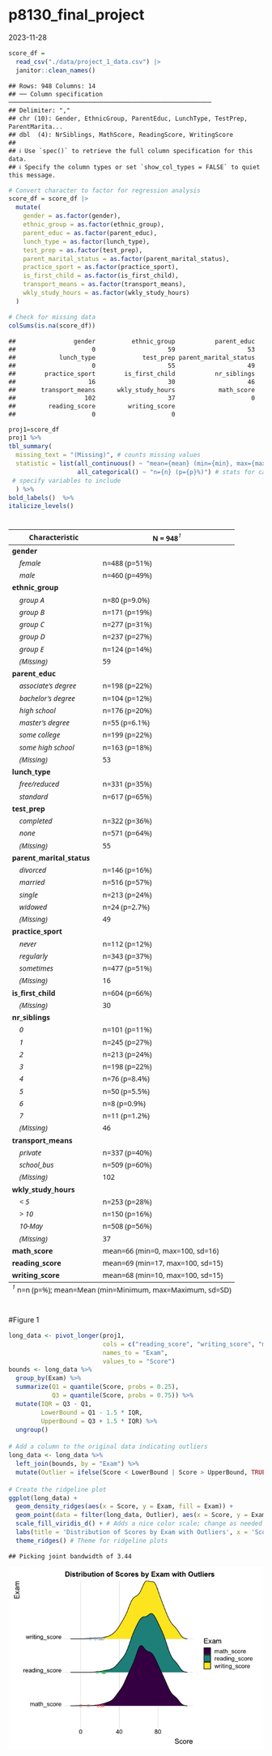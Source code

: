 p8130_final_project
================
2023-11-28

``` r
score_df = 
  read_csv("./data/project_1_data.csv") |>
  janitor::clean_names()
```

    ## Rows: 948 Columns: 14
    ## ── Column specification ────────────────────────────────────────────────────────
    ## Delimiter: ","
    ## chr (10): Gender, EthnicGroup, ParentEduc, LunchType, TestPrep, ParentMarita...
    ## dbl  (4): NrSiblings, MathScore, ReadingScore, WritingScore
    ## 
    ## ℹ Use `spec()` to retrieve the full column specification for this data.
    ## ℹ Specify the column types or set `show_col_types = FALSE` to quiet this message.

``` r
# Convert character to factor for regression analysis
score_df = score_df |>
  mutate(
    gender = as.factor(gender),
    ethnic_group = as.factor(ethnic_group),
    parent_educ = as.factor(parent_educ),
    lunch_type = as.factor(lunch_type),
    test_prep = as.factor(test_prep),
    parent_marital_status = as.factor(parent_marital_status),
    practice_sport = as.factor(practice_sport),
    is_first_child = as.factor(is_first_child),
    transport_means = as.factor(transport_means),
    wkly_study_hours = as.factor(wkly_study_hours)
  )
```

``` r
# Check for missing data
colSums(is.na(score_df))
```

    ##                gender          ethnic_group           parent_educ 
    ##                     0                    59                    53 
    ##            lunch_type             test_prep parent_marital_status 
    ##                     0                    55                    49 
    ##        practice_sport        is_first_child           nr_siblings 
    ##                    16                    30                    46 
    ##       transport_means      wkly_study_hours            math_score 
    ##                   102                    37                     0 
    ##         reading_score         writing_score 
    ##                     0                     0

``` r
proj1=score_df
proj1 %>%
tbl_summary(
  missing_text = "(Missing)", # counts missing values
  statistic = list(all_continuous() ~ "mean={mean} (min={min}, max={max}, sd={sd})",
                   all_categorical() ~ "n={n} (p={p}%)") # stats for categorical
 # specify variables to include
  ) %>%
bold_labels()  %>%
italicize_levels()
```

<div id="aiaoozbpot" style="padding-left:0px;padding-right:0px;padding-top:10px;padding-bottom:10px;overflow-x:auto;overflow-y:auto;width:auto;height:auto;">
<style>#aiaoozbpot table {
  font-family: system-ui, 'Segoe UI', Roboto, Helvetica, Arial, sans-serif, 'Apple Color Emoji', 'Segoe UI Emoji', 'Segoe UI Symbol', 'Noto Color Emoji';
  -webkit-font-smoothing: antialiased;
  -moz-osx-font-smoothing: grayscale;
}
&#10;#aiaoozbpot thead, #aiaoozbpot tbody, #aiaoozbpot tfoot, #aiaoozbpot tr, #aiaoozbpot td, #aiaoozbpot th {
  border-style: none;
}
&#10;#aiaoozbpot p {
  margin: 0;
  padding: 0;
}
&#10;#aiaoozbpot .gt_table {
  display: table;
  border-collapse: collapse;
  line-height: normal;
  margin-left: auto;
  margin-right: auto;
  color: #333333;
  font-size: 16px;
  font-weight: normal;
  font-style: normal;
  background-color: #FFFFFF;
  width: auto;
  border-top-style: solid;
  border-top-width: 2px;
  border-top-color: #A8A8A8;
  border-right-style: none;
  border-right-width: 2px;
  border-right-color: #D3D3D3;
  border-bottom-style: solid;
  border-bottom-width: 2px;
  border-bottom-color: #A8A8A8;
  border-left-style: none;
  border-left-width: 2px;
  border-left-color: #D3D3D3;
}
&#10;#aiaoozbpot .gt_caption {
  padding-top: 4px;
  padding-bottom: 4px;
}
&#10;#aiaoozbpot .gt_title {
  color: #333333;
  font-size: 125%;
  font-weight: initial;
  padding-top: 4px;
  padding-bottom: 4px;
  padding-left: 5px;
  padding-right: 5px;
  border-bottom-color: #FFFFFF;
  border-bottom-width: 0;
}
&#10;#aiaoozbpot .gt_subtitle {
  color: #333333;
  font-size: 85%;
  font-weight: initial;
  padding-top: 3px;
  padding-bottom: 5px;
  padding-left: 5px;
  padding-right: 5px;
  border-top-color: #FFFFFF;
  border-top-width: 0;
}
&#10;#aiaoozbpot .gt_heading {
  background-color: #FFFFFF;
  text-align: center;
  border-bottom-color: #FFFFFF;
  border-left-style: none;
  border-left-width: 1px;
  border-left-color: #D3D3D3;
  border-right-style: none;
  border-right-width: 1px;
  border-right-color: #D3D3D3;
}
&#10;#aiaoozbpot .gt_bottom_border {
  border-bottom-style: solid;
  border-bottom-width: 2px;
  border-bottom-color: #D3D3D3;
}
&#10;#aiaoozbpot .gt_col_headings {
  border-top-style: solid;
  border-top-width: 2px;
  border-top-color: #D3D3D3;
  border-bottom-style: solid;
  border-bottom-width: 2px;
  border-bottom-color: #D3D3D3;
  border-left-style: none;
  border-left-width: 1px;
  border-left-color: #D3D3D3;
  border-right-style: none;
  border-right-width: 1px;
  border-right-color: #D3D3D3;
}
&#10;#aiaoozbpot .gt_col_heading {
  color: #333333;
  background-color: #FFFFFF;
  font-size: 100%;
  font-weight: normal;
  text-transform: inherit;
  border-left-style: none;
  border-left-width: 1px;
  border-left-color: #D3D3D3;
  border-right-style: none;
  border-right-width: 1px;
  border-right-color: #D3D3D3;
  vertical-align: bottom;
  padding-top: 5px;
  padding-bottom: 6px;
  padding-left: 5px;
  padding-right: 5px;
  overflow-x: hidden;
}
&#10;#aiaoozbpot .gt_column_spanner_outer {
  color: #333333;
  background-color: #FFFFFF;
  font-size: 100%;
  font-weight: normal;
  text-transform: inherit;
  padding-top: 0;
  padding-bottom: 0;
  padding-left: 4px;
  padding-right: 4px;
}
&#10;#aiaoozbpot .gt_column_spanner_outer:first-child {
  padding-left: 0;
}
&#10;#aiaoozbpot .gt_column_spanner_outer:last-child {
  padding-right: 0;
}
&#10;#aiaoozbpot .gt_column_spanner {
  border-bottom-style: solid;
  border-bottom-width: 2px;
  border-bottom-color: #D3D3D3;
  vertical-align: bottom;
  padding-top: 5px;
  padding-bottom: 5px;
  overflow-x: hidden;
  display: inline-block;
  width: 100%;
}
&#10;#aiaoozbpot .gt_spanner_row {
  border-bottom-style: hidden;
}
&#10;#aiaoozbpot .gt_group_heading {
  padding-top: 8px;
  padding-bottom: 8px;
  padding-left: 5px;
  padding-right: 5px;
  color: #333333;
  background-color: #FFFFFF;
  font-size: 100%;
  font-weight: initial;
  text-transform: inherit;
  border-top-style: solid;
  border-top-width: 2px;
  border-top-color: #D3D3D3;
  border-bottom-style: solid;
  border-bottom-width: 2px;
  border-bottom-color: #D3D3D3;
  border-left-style: none;
  border-left-width: 1px;
  border-left-color: #D3D3D3;
  border-right-style: none;
  border-right-width: 1px;
  border-right-color: #D3D3D3;
  vertical-align: middle;
  text-align: left;
}
&#10;#aiaoozbpot .gt_empty_group_heading {
  padding: 0.5px;
  color: #333333;
  background-color: #FFFFFF;
  font-size: 100%;
  font-weight: initial;
  border-top-style: solid;
  border-top-width: 2px;
  border-top-color: #D3D3D3;
  border-bottom-style: solid;
  border-bottom-width: 2px;
  border-bottom-color: #D3D3D3;
  vertical-align: middle;
}
&#10;#aiaoozbpot .gt_from_md > :first-child {
  margin-top: 0;
}
&#10;#aiaoozbpot .gt_from_md > :last-child {
  margin-bottom: 0;
}
&#10;#aiaoozbpot .gt_row {
  padding-top: 8px;
  padding-bottom: 8px;
  padding-left: 5px;
  padding-right: 5px;
  margin: 10px;
  border-top-style: solid;
  border-top-width: 1px;
  border-top-color: #D3D3D3;
  border-left-style: none;
  border-left-width: 1px;
  border-left-color: #D3D3D3;
  border-right-style: none;
  border-right-width: 1px;
  border-right-color: #D3D3D3;
  vertical-align: middle;
  overflow-x: hidden;
}
&#10;#aiaoozbpot .gt_stub {
  color: #333333;
  background-color: #FFFFFF;
  font-size: 100%;
  font-weight: initial;
  text-transform: inherit;
  border-right-style: solid;
  border-right-width: 2px;
  border-right-color: #D3D3D3;
  padding-left: 5px;
  padding-right: 5px;
}
&#10;#aiaoozbpot .gt_stub_row_group {
  color: #333333;
  background-color: #FFFFFF;
  font-size: 100%;
  font-weight: initial;
  text-transform: inherit;
  border-right-style: solid;
  border-right-width: 2px;
  border-right-color: #D3D3D3;
  padding-left: 5px;
  padding-right: 5px;
  vertical-align: top;
}
&#10;#aiaoozbpot .gt_row_group_first td {
  border-top-width: 2px;
}
&#10;#aiaoozbpot .gt_row_group_first th {
  border-top-width: 2px;
}
&#10;#aiaoozbpot .gt_summary_row {
  color: #333333;
  background-color: #FFFFFF;
  text-transform: inherit;
  padding-top: 8px;
  padding-bottom: 8px;
  padding-left: 5px;
  padding-right: 5px;
}
&#10;#aiaoozbpot .gt_first_summary_row {
  border-top-style: solid;
  border-top-color: #D3D3D3;
}
&#10;#aiaoozbpot .gt_first_summary_row.thick {
  border-top-width: 2px;
}
&#10;#aiaoozbpot .gt_last_summary_row {
  padding-top: 8px;
  padding-bottom: 8px;
  padding-left: 5px;
  padding-right: 5px;
  border-bottom-style: solid;
  border-bottom-width: 2px;
  border-bottom-color: #D3D3D3;
}
&#10;#aiaoozbpot .gt_grand_summary_row {
  color: #333333;
  background-color: #FFFFFF;
  text-transform: inherit;
  padding-top: 8px;
  padding-bottom: 8px;
  padding-left: 5px;
  padding-right: 5px;
}
&#10;#aiaoozbpot .gt_first_grand_summary_row {
  padding-top: 8px;
  padding-bottom: 8px;
  padding-left: 5px;
  padding-right: 5px;
  border-top-style: double;
  border-top-width: 6px;
  border-top-color: #D3D3D3;
}
&#10;#aiaoozbpot .gt_last_grand_summary_row_top {
  padding-top: 8px;
  padding-bottom: 8px;
  padding-left: 5px;
  padding-right: 5px;
  border-bottom-style: double;
  border-bottom-width: 6px;
  border-bottom-color: #D3D3D3;
}
&#10;#aiaoozbpot .gt_striped {
  background-color: rgba(128, 128, 128, 0.05);
}
&#10;#aiaoozbpot .gt_table_body {
  border-top-style: solid;
  border-top-width: 2px;
  border-top-color: #D3D3D3;
  border-bottom-style: solid;
  border-bottom-width: 2px;
  border-bottom-color: #D3D3D3;
}
&#10;#aiaoozbpot .gt_footnotes {
  color: #333333;
  background-color: #FFFFFF;
  border-bottom-style: none;
  border-bottom-width: 2px;
  border-bottom-color: #D3D3D3;
  border-left-style: none;
  border-left-width: 2px;
  border-left-color: #D3D3D3;
  border-right-style: none;
  border-right-width: 2px;
  border-right-color: #D3D3D3;
}
&#10;#aiaoozbpot .gt_footnote {
  margin: 0px;
  font-size: 90%;
  padding-top: 4px;
  padding-bottom: 4px;
  padding-left: 5px;
  padding-right: 5px;
}
&#10;#aiaoozbpot .gt_sourcenotes {
  color: #333333;
  background-color: #FFFFFF;
  border-bottom-style: none;
  border-bottom-width: 2px;
  border-bottom-color: #D3D3D3;
  border-left-style: none;
  border-left-width: 2px;
  border-left-color: #D3D3D3;
  border-right-style: none;
  border-right-width: 2px;
  border-right-color: #D3D3D3;
}
&#10;#aiaoozbpot .gt_sourcenote {
  font-size: 90%;
  padding-top: 4px;
  padding-bottom: 4px;
  padding-left: 5px;
  padding-right: 5px;
}
&#10;#aiaoozbpot .gt_left {
  text-align: left;
}
&#10;#aiaoozbpot .gt_center {
  text-align: center;
}
&#10;#aiaoozbpot .gt_right {
  text-align: right;
  font-variant-numeric: tabular-nums;
}
&#10;#aiaoozbpot .gt_font_normal {
  font-weight: normal;
}
&#10;#aiaoozbpot .gt_font_bold {
  font-weight: bold;
}
&#10;#aiaoozbpot .gt_font_italic {
  font-style: italic;
}
&#10;#aiaoozbpot .gt_super {
  font-size: 65%;
}
&#10;#aiaoozbpot .gt_footnote_marks {
  font-size: 75%;
  vertical-align: 0.4em;
  position: initial;
}
&#10;#aiaoozbpot .gt_asterisk {
  font-size: 100%;
  vertical-align: 0;
}
&#10;#aiaoozbpot .gt_indent_1 {
  text-indent: 5px;
}
&#10;#aiaoozbpot .gt_indent_2 {
  text-indent: 10px;
}
&#10;#aiaoozbpot .gt_indent_3 {
  text-indent: 15px;
}
&#10;#aiaoozbpot .gt_indent_4 {
  text-indent: 20px;
}
&#10;#aiaoozbpot .gt_indent_5 {
  text-indent: 25px;
}
</style>
<table class="gt_table" data-quarto-disable-processing="false" data-quarto-bootstrap="false">
  <thead>
    &#10;    <tr class="gt_col_headings">
      <th class="gt_col_heading gt_columns_bottom_border gt_left" rowspan="1" colspan="1" scope="col" id="&lt;strong&gt;Characteristic&lt;/strong&gt;"><strong>Characteristic</strong></th>
      <th class="gt_col_heading gt_columns_bottom_border gt_center" rowspan="1" colspan="1" scope="col" id="&lt;strong&gt;N = 948&lt;/strong&gt;&lt;span class=&quot;gt_footnote_marks&quot; style=&quot;white-space:nowrap;font-style:italic;font-weight:normal;&quot;&gt;&lt;sup&gt;1&lt;/sup&gt;&lt;/span&gt;"><strong>N = 948</strong><span class="gt_footnote_marks" style="white-space:nowrap;font-style:italic;font-weight:normal;"><sup>1</sup></span></th>
    </tr>
  </thead>
  <tbody class="gt_table_body">
    <tr><td headers="label" class="gt_row gt_left" style="font-weight: bold;">gender</td>
<td headers="stat_0" class="gt_row gt_center"></td></tr>
    <tr><td headers="label" class="gt_row gt_left" style="font-style: italic;">    female</td>
<td headers="stat_0" class="gt_row gt_center">n=488 (p=51%)</td></tr>
    <tr><td headers="label" class="gt_row gt_left" style="font-style: italic;">    male</td>
<td headers="stat_0" class="gt_row gt_center">n=460 (p=49%)</td></tr>
    <tr><td headers="label" class="gt_row gt_left" style="font-weight: bold;">ethnic_group</td>
<td headers="stat_0" class="gt_row gt_center"></td></tr>
    <tr><td headers="label" class="gt_row gt_left" style="font-style: italic;">    group A</td>
<td headers="stat_0" class="gt_row gt_center">n=80 (p=9.0%)</td></tr>
    <tr><td headers="label" class="gt_row gt_left" style="font-style: italic;">    group B</td>
<td headers="stat_0" class="gt_row gt_center">n=171 (p=19%)</td></tr>
    <tr><td headers="label" class="gt_row gt_left" style="font-style: italic;">    group C</td>
<td headers="stat_0" class="gt_row gt_center">n=277 (p=31%)</td></tr>
    <tr><td headers="label" class="gt_row gt_left" style="font-style: italic;">    group D</td>
<td headers="stat_0" class="gt_row gt_center">n=237 (p=27%)</td></tr>
    <tr><td headers="label" class="gt_row gt_left" style="font-style: italic;">    group E</td>
<td headers="stat_0" class="gt_row gt_center">n=124 (p=14%)</td></tr>
    <tr><td headers="label" class="gt_row gt_left" style="font-style: italic;">    (Missing)</td>
<td headers="stat_0" class="gt_row gt_center">59</td></tr>
    <tr><td headers="label" class="gt_row gt_left" style="font-weight: bold;">parent_educ</td>
<td headers="stat_0" class="gt_row gt_center"></td></tr>
    <tr><td headers="label" class="gt_row gt_left" style="font-style: italic;">    associate's degree</td>
<td headers="stat_0" class="gt_row gt_center">n=198 (p=22%)</td></tr>
    <tr><td headers="label" class="gt_row gt_left" style="font-style: italic;">    bachelor's degree</td>
<td headers="stat_0" class="gt_row gt_center">n=104 (p=12%)</td></tr>
    <tr><td headers="label" class="gt_row gt_left" style="font-style: italic;">    high school</td>
<td headers="stat_0" class="gt_row gt_center">n=176 (p=20%)</td></tr>
    <tr><td headers="label" class="gt_row gt_left" style="font-style: italic;">    master's degree</td>
<td headers="stat_0" class="gt_row gt_center">n=55 (p=6.1%)</td></tr>
    <tr><td headers="label" class="gt_row gt_left" style="font-style: italic;">    some college</td>
<td headers="stat_0" class="gt_row gt_center">n=199 (p=22%)</td></tr>
    <tr><td headers="label" class="gt_row gt_left" style="font-style: italic;">    some high school</td>
<td headers="stat_0" class="gt_row gt_center">n=163 (p=18%)</td></tr>
    <tr><td headers="label" class="gt_row gt_left" style="font-style: italic;">    (Missing)</td>
<td headers="stat_0" class="gt_row gt_center">53</td></tr>
    <tr><td headers="label" class="gt_row gt_left" style="font-weight: bold;">lunch_type</td>
<td headers="stat_0" class="gt_row gt_center"></td></tr>
    <tr><td headers="label" class="gt_row gt_left" style="font-style: italic;">    free/reduced</td>
<td headers="stat_0" class="gt_row gt_center">n=331 (p=35%)</td></tr>
    <tr><td headers="label" class="gt_row gt_left" style="font-style: italic;">    standard</td>
<td headers="stat_0" class="gt_row gt_center">n=617 (p=65%)</td></tr>
    <tr><td headers="label" class="gt_row gt_left" style="font-weight: bold;">test_prep</td>
<td headers="stat_0" class="gt_row gt_center"></td></tr>
    <tr><td headers="label" class="gt_row gt_left" style="font-style: italic;">    completed</td>
<td headers="stat_0" class="gt_row gt_center">n=322 (p=36%)</td></tr>
    <tr><td headers="label" class="gt_row gt_left" style="font-style: italic;">    none</td>
<td headers="stat_0" class="gt_row gt_center">n=571 (p=64%)</td></tr>
    <tr><td headers="label" class="gt_row gt_left" style="font-style: italic;">    (Missing)</td>
<td headers="stat_0" class="gt_row gt_center">55</td></tr>
    <tr><td headers="label" class="gt_row gt_left" style="font-weight: bold;">parent_marital_status</td>
<td headers="stat_0" class="gt_row gt_center"></td></tr>
    <tr><td headers="label" class="gt_row gt_left" style="font-style: italic;">    divorced</td>
<td headers="stat_0" class="gt_row gt_center">n=146 (p=16%)</td></tr>
    <tr><td headers="label" class="gt_row gt_left" style="font-style: italic;">    married</td>
<td headers="stat_0" class="gt_row gt_center">n=516 (p=57%)</td></tr>
    <tr><td headers="label" class="gt_row gt_left" style="font-style: italic;">    single</td>
<td headers="stat_0" class="gt_row gt_center">n=213 (p=24%)</td></tr>
    <tr><td headers="label" class="gt_row gt_left" style="font-style: italic;">    widowed</td>
<td headers="stat_0" class="gt_row gt_center">n=24 (p=2.7%)</td></tr>
    <tr><td headers="label" class="gt_row gt_left" style="font-style: italic;">    (Missing)</td>
<td headers="stat_0" class="gt_row gt_center">49</td></tr>
    <tr><td headers="label" class="gt_row gt_left" style="font-weight: bold;">practice_sport</td>
<td headers="stat_0" class="gt_row gt_center"></td></tr>
    <tr><td headers="label" class="gt_row gt_left" style="font-style: italic;">    never</td>
<td headers="stat_0" class="gt_row gt_center">n=112 (p=12%)</td></tr>
    <tr><td headers="label" class="gt_row gt_left" style="font-style: italic;">    regularly</td>
<td headers="stat_0" class="gt_row gt_center">n=343 (p=37%)</td></tr>
    <tr><td headers="label" class="gt_row gt_left" style="font-style: italic;">    sometimes</td>
<td headers="stat_0" class="gt_row gt_center">n=477 (p=51%)</td></tr>
    <tr><td headers="label" class="gt_row gt_left" style="font-style: italic;">    (Missing)</td>
<td headers="stat_0" class="gt_row gt_center">16</td></tr>
    <tr><td headers="label" class="gt_row gt_left" style="font-weight: bold;">is_first_child</td>
<td headers="stat_0" class="gt_row gt_center">n=604 (p=66%)</td></tr>
    <tr><td headers="label" class="gt_row gt_left" style="font-style: italic;">    (Missing)</td>
<td headers="stat_0" class="gt_row gt_center">30</td></tr>
    <tr><td headers="label" class="gt_row gt_left" style="font-weight: bold;">nr_siblings</td>
<td headers="stat_0" class="gt_row gt_center"></td></tr>
    <tr><td headers="label" class="gt_row gt_left" style="font-style: italic;">    0</td>
<td headers="stat_0" class="gt_row gt_center">n=101 (p=11%)</td></tr>
    <tr><td headers="label" class="gt_row gt_left" style="font-style: italic;">    1</td>
<td headers="stat_0" class="gt_row gt_center">n=245 (p=27%)</td></tr>
    <tr><td headers="label" class="gt_row gt_left" style="font-style: italic;">    2</td>
<td headers="stat_0" class="gt_row gt_center">n=213 (p=24%)</td></tr>
    <tr><td headers="label" class="gt_row gt_left" style="font-style: italic;">    3</td>
<td headers="stat_0" class="gt_row gt_center">n=198 (p=22%)</td></tr>
    <tr><td headers="label" class="gt_row gt_left" style="font-style: italic;">    4</td>
<td headers="stat_0" class="gt_row gt_center">n=76 (p=8.4%)</td></tr>
    <tr><td headers="label" class="gt_row gt_left" style="font-style: italic;">    5</td>
<td headers="stat_0" class="gt_row gt_center">n=50 (p=5.5%)</td></tr>
    <tr><td headers="label" class="gt_row gt_left" style="font-style: italic;">    6</td>
<td headers="stat_0" class="gt_row gt_center">n=8 (p=0.9%)</td></tr>
    <tr><td headers="label" class="gt_row gt_left" style="font-style: italic;">    7</td>
<td headers="stat_0" class="gt_row gt_center">n=11 (p=1.2%)</td></tr>
    <tr><td headers="label" class="gt_row gt_left" style="font-style: italic;">    (Missing)</td>
<td headers="stat_0" class="gt_row gt_center">46</td></tr>
    <tr><td headers="label" class="gt_row gt_left" style="font-weight: bold;">transport_means</td>
<td headers="stat_0" class="gt_row gt_center"></td></tr>
    <tr><td headers="label" class="gt_row gt_left" style="font-style: italic;">    private</td>
<td headers="stat_0" class="gt_row gt_center">n=337 (p=40%)</td></tr>
    <tr><td headers="label" class="gt_row gt_left" style="font-style: italic;">    school_bus</td>
<td headers="stat_0" class="gt_row gt_center">n=509 (p=60%)</td></tr>
    <tr><td headers="label" class="gt_row gt_left" style="font-style: italic;">    (Missing)</td>
<td headers="stat_0" class="gt_row gt_center">102</td></tr>
    <tr><td headers="label" class="gt_row gt_left" style="font-weight: bold;">wkly_study_hours</td>
<td headers="stat_0" class="gt_row gt_center"></td></tr>
    <tr><td headers="label" class="gt_row gt_left" style="font-style: italic;">    &lt; 5</td>
<td headers="stat_0" class="gt_row gt_center">n=253 (p=28%)</td></tr>
    <tr><td headers="label" class="gt_row gt_left" style="font-style: italic;">    &gt; 10</td>
<td headers="stat_0" class="gt_row gt_center">n=150 (p=16%)</td></tr>
    <tr><td headers="label" class="gt_row gt_left" style="font-style: italic;">    10-May</td>
<td headers="stat_0" class="gt_row gt_center">n=508 (p=56%)</td></tr>
    <tr><td headers="label" class="gt_row gt_left" style="font-style: italic;">    (Missing)</td>
<td headers="stat_0" class="gt_row gt_center">37</td></tr>
    <tr><td headers="label" class="gt_row gt_left" style="font-weight: bold;">math_score</td>
<td headers="stat_0" class="gt_row gt_center">mean=66 (min=0, max=100, sd=16)</td></tr>
    <tr><td headers="label" class="gt_row gt_left" style="font-weight: bold;">reading_score</td>
<td headers="stat_0" class="gt_row gt_center">mean=69 (min=17, max=100, sd=15)</td></tr>
    <tr><td headers="label" class="gt_row gt_left" style="font-weight: bold;">writing_score</td>
<td headers="stat_0" class="gt_row gt_center">mean=68 (min=10, max=100, sd=15)</td></tr>
  </tbody>
  &#10;  <tfoot class="gt_footnotes">
    <tr>
      <td class="gt_footnote" colspan="2"><span class="gt_footnote_marks" style="white-space:nowrap;font-style:italic;font-weight:normal;"><sup>1</sup></span> n=n (p=%); mean=Mean (min=Minimum, max=Maximum, sd=SD)</td>
    </tr>
  </tfoot>
</table>
</div>

\#Figure 1

``` r
long_data <- pivot_longer(proj1, 
                          cols = c("reading_score", "writing_score", "math_score"), 
                          names_to = "Exam", 
                          values_to = "Score")
bounds <- long_data %>%
  group_by(Exam) %>%
  summarize(Q1 = quantile(Score, probs = 0.25),
            Q3 = quantile(Score, probs = 0.75)) %>%
  mutate(IQR = Q3 - Q1,
         LowerBound = Q1 - 1.5 * IQR,
         UpperBound = Q3 + 1.5 * IQR) %>%
  ungroup()

# Add a column to the original data indicating outliers
long_data <- long_data %>%
  left_join(bounds, by = "Exam") %>%
  mutate(Outlier = ifelse(Score < LowerBound | Score > UpperBound, TRUE, FALSE))

# Create the ridgeline plot
ggplot(long_data) +
  geom_density_ridges(aes(x = Score, y = Exam, fill = Exam)) +
  geom_point(data = filter(long_data, Outlier), aes(x = Score, y = Exam, color = Exam), size = 2, shape = 21, show.legend = FALSE) +
  scale_fill_viridis_d() + # Adds a nice color scale; change as needed
  labs(title = 'Distribution of Scores by Exam with Outliers', x = 'Score', y = 'Exam') +
  theme_ridges() # Theme for ridgeline plots
```

    ## Picking joint bandwidth of 3.44

![](p8130_final_project_files/figure-gfm/unnamed-chunk-5-1.png)<!-- -->
